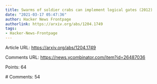 ```yaml
---
title: Swarms of soldier crabs can implement logical gates (2012)
date: "2021-03-17 05:47:36"
author: Hacker News Frontpage
authorlink: https://arxiv.org/abs/1204.1749
tags:
- Hacker-News-Frontpage
---
```


<p>Article URL: <a href="https://arxiv.org/abs/1204.1749">https://arxiv.org/abs/1204.1749</a></p>
<p>Comments URL: <a href="https://news.ycombinator.com/item?id=26487036">https://news.ycombinator.com/item?id=26487036</a></p>
<p>Points: 64</p>
<p># Comments: 54</p>
